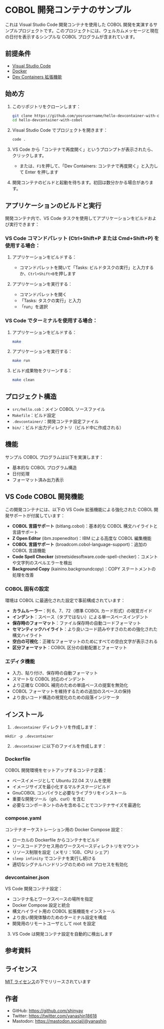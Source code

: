 # COBOL 開発コンテナのサンプル

これは Visual Studio Code 開発コンテナを使用した COBOL 開発を実演するサンプルプロジェクトです。このプロジェクトには、ウェルカムメッセージと現在の日付を表示するシンプルな COBOL プログラムが含まれています。

## 前提条件

- [Visual Studio Code](https://code.visualstudio.com/)
- [Docker](https://www.docker.com/)
- [Dev Containers 拡張機能](https://marketplace.visualstudio.com/items?itemName=ms-vscode-remote.remote-containers)

## 始め方

1. このリポジトリをクローンします：
   ```bash
   git clone https://github.com/yourusername/hello-devcontainer-with-cobol.git
   cd hello-devcontainer-with-cobol
   ```

2. Visual Studio Code でプロジェクトを開きます：
   ```bash
   code .
   ```

3. VS Code から「コンテナで再度開く」というプロンプトが表示されたら、クリックします。
   - または、`F1`を押して、「Dev Containers: コンテナで再度開く」と入力して Enter を押します

4. 開発コンテナのビルドと起動を待ちます。初回は数分かかる場合があります。

## アプリケーションのビルドと実行

開発コンテナ内で、VS Code タスクを使用してアプリケーションをビルドおよび実行できます：

### VS Code コマンドパレット (Ctrl+Shift+P または Cmd+Shift+P) を使用する場合：
1. アプリケーションをビルドする：
   - コマンドパレットを開いて「Tasks: ビルドタスクの実行」と入力するか、`Ctrl+Shift+B`を押します

2. アプリケーションを実行する：
   - コマンドパレットを開く
   - 「Tasks: タスクの実行」と入力
   - 「run」を選択

### VS Code でターミナルを使用する場合：
1. アプリケーションをビルドする：
   ```bash
   make
   ```

2. アプリケーションを実行する：
   ```bash
   make run
   ```

3. ビルド成果物をクリーンする：
   ```bash
   make clean
   ```

## プロジェクト構造

- `src/hello.cob`：メイン COBOL ソースファイル
- `Makefile`：ビルド設定
- `.devcontainer/`：開発コンテナ設定ファイル
- `bin/`：ビルド出力ディレクトリ（ビルド中に作成される）

## 機能

サンプル COBOL プログラムは以下を実演します：
- 基本的な COBOL プログラム構造
- 日付処理
- フォーマット済み出力表示

## VS Code COBOL 開発機能

この開発コンテナには、以下の VS Code 拡張機能による強化された COBOL 開発サポートが付属しています：

- **COBOL 言語サポート** (bitlang.cobol)：基本的な COBOL 構文ハイライトと言語サポート
- **Z Open Editor** (ibm.zopeneditor)：IBM による高度な COBOL 編集機能
- **COBOL 言語サポート** (broadcom.cobol-language-support)：追加の COBOL 言語機能
- **Code Spell Checker** (streetsidesoftware.code-spell-checker)：コメントや文字列のスペルエラーを検出
- **Background Copy** (kainino.backgroundcopy)：COPY ステートメントの処理を改善

### COBOL 固有の設定

環境は COBOL に最適化された設定で事前構成されています：

- **カラムルーラー**：列 6、7、72（標準 COBOL カード形式）の視覚ガイド
- **インデント**：スペース（タブではない）による単一スペースインデント
- **保存時のフォーマット**：ファイル保存時の自動コードフォーマット
- **セマンティックハイライト**：より良いコード読みやすさのための強化された構文ハイライト
- **空白の可視化**：正確なフォーマットのためにすべての空白文字が表示される
- **区分フォーマット**：COBOL 区分の自動配置とフォーマット

### エディタ機能

- 入力、貼り付け、保存時の自動フォーマット
- スマートな COBOL 対応のインデント
- より正確な COBOL 補完のための単語ベースの提案を無効化
- COBOL フォーマットを維持するための追加のスペースの保持
- より良いコード構造の視覚化のための段落インジケータ

## インストール

1. `.devcontainer` ディレクトリを作成します：
```shell
mkdir -p .devcontainer
```

2. `.devcontainer` に以下のファイルを作成します：

### Dockerfile
COBOL 開発環境をセットアップするコンテナ定義：
- ベースイメージとして Ubuntu 22.04 スリムを使用
- イメージサイズを最小化するマルチステージビルド
- GnuCOBOL コンパイラと必要なライブラリをインストール
- 重要な開発ツール（git、curl）を含む
- 必要なコンポーネントのみを含めることでコンテナサイズを最適化

### compose.yaml
コンテナオーケストレーション用の Docker Compose 設定：
- ローカルの Dockerfile からコンテナをビルド
- ソースコードアクセス用のワークスペースディレクトリをマウント
- リソース制限を設定（メモリ：1GB、CPU シェア）
- `sleep infinity` でコンテナを実行し続ける
- 適切なシグナルハンドリングのための init プロセスを有効化

### devcontainer.json
VS Code 開発コンテナ設定：
- コンテナ名とワークスペースの場所を指定
- Docker Compose 設定と統合
- 構文ハイライト用の COBOL 拡張機能をインストール
- より良い開発体験のためのターミナル設定を構成
- 開発用のリモートユーザとして root を設定

3. VS Code は開発コンテナ設定を自動的に検出します

## 参考資料

## ライセンス

[MIT ライセンス](https://gist.githubusercontent.com/shinyay/56e54ee4c0e22db8211e05e70a63247e/raw/f3ac65a05ed8c8ea70b653875ccac0c6dbc10ba1/LICENSE)の下でリリースされています

## 作者

- GitHub: <https://github.com/shinyay>
- Twitter: <https://twitter.com/yanashin18618>
- Mastodon: <https://mastodon.social/@yanashin>
